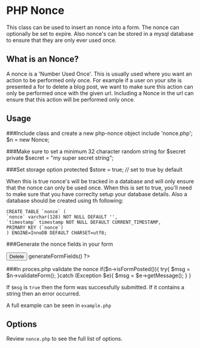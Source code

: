 PHP Nonce
=========
This class can be used to insert an nonce into a form. The nonce can optionally be set to expire. Also nonce's can be stored in a mysql database to ensure that they are only ever used once.

What is an Nonce?
-----------------
A nonce is a 'Number Used Once'. This is usually used where you want an action to be performed only once. For example if a user on your site is presented a for to delete a blog post, we want to make sure this action can only be performed once with the given url. Including a Nonce in the url can ensure that this action will be performed only once.

Usage
-----
###Include class and create a new php-nonce object
    include 'nonce.php';
    $n = new Nonce;

###Make sure to set a minimum 32 character random string for $secret
    private $secret = "my super secret string";

###Set storage option
    protected $store = true; // set to true by default

When this is true nonce's will be tracked in a database and will only ensure that the nonce can only be used once. When this is set to true, you'll need to make sure that you have correclty setup your database details. Also a database should be created using th following:

    CREATE TABLE `nonce` (
    `nonce` varchar(128) NOT NULL DEFAULT '',
    `timestamp` timestamp NOT NULL DEFAULT CURRENT_TIMESTAMP,
    PRIMARY KEY (`nonce`)
    ) ENGINE=InnoDB DEFAULT CHARSET=utf8;

###Generate the nonce fields in your form
    <form action="process.php" method="post">
        <input type="submit" value="Delete">
        <?php $n->generateFormFields() ?>
    </form>

###In proces.php validate the nonce
    if($n->isFormPosted()){
      try{
        $msg = $n->validateForm();
      }catch (Exception $e){
        $msg = $e->getMessage(); 
      }
    }

If `$msg` is `true` then the form was successfully submitted. If it contains a string then an error occurred.

A full example can be seen in `example.php`

Options
-------
Review `nonce.php` to see the full list of options.
